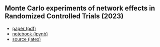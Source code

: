 Monte Carlo experiments of network effects in Randomized Controlled Trials (2023)
---------------------------------------------------------------------------------

- [paper (pdf)](https://github.com/mtrencseni/monte-carlo-network-effects-rct-2023/blob/main/monte-carlo-network-effects-rct-2023.pdf)
- [notebook (ipynb)](https://github.com/mtrencseni/monte-carlo-network-effects-rct-2023/blob/main/notebook.ipynb)
- [source (latex)](https://github.com/mtrencseni/monte-carlo-network-effects-rct-2023/tree/main/latex)
